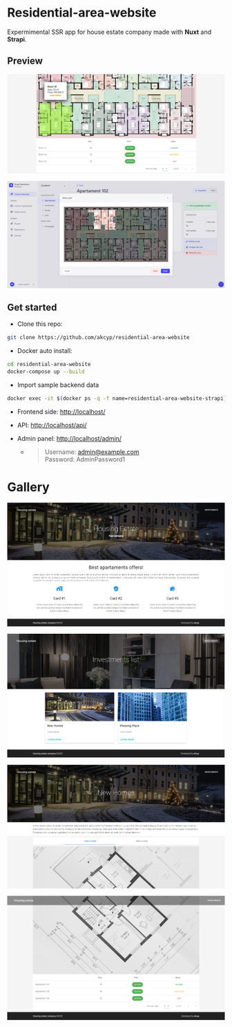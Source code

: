 # Residential-area-website

Expermimental SSR app for house estate company made with **Nuxt** and **Strapi**.

## Preview

![Screen 1](preview/ss-extra2.jpg)

![Screen 1](preview/ss-extra1.jpg)


## Get started

- Clone this repo:

```bash
git clone https://github.com/akcyp/residential-area-website
```

- Docker auto install:

```bash
cd residential-area-website
docker-compose up --build
```

- Import sample backend data

```bash
docker exec -it $(docker ps -q -f name=residential-area-website-strapi) yarn import:db
```

- Frontend side: [http://localhost/](http://localhost/)

- API: [http://localhost/api/](http://localhost/api/)

- Admin panel: [http://localhost/admin/](http://localhost/admin/)
  - > Username: admin@example.com \
    > Password: AdminPassword1


# Gallery

![Screen 1](preview/ss1.png)

![Screen 2](preview/ss2.png)

![Screen 3](preview/ss3.png)

![Screen 3](preview/ss4.png)
